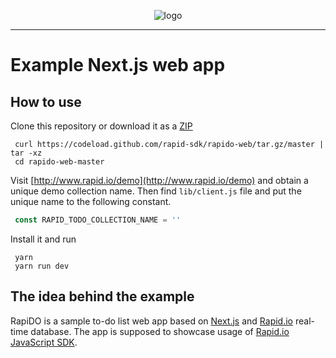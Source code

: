 <p align="center">
  <img alt="logo" src="https://raw.githubusercontent.com/Rapid-SDK/javascript/dev/logo.png" />
</p>
<hr/>

# Example Next.js web app

## How to use

Clone this repository or download it as a [ZIP](https://github.com/Rapid-SDK/rapido-web/archive/master.zip)

```
 curl https://codeload.github.com/rapid-sdk/rapido-web/tar.gz/master | tar -xz
 cd rapido-web-master
```

Visit [http://www.rapid.io/demo](http://www.rapid.io/demo) and obtain a unique demo collection name. Then find `lib/client.js` file and put the unique name to the following constant.

```js
 const RAPID_TODO_COLLECTION_NAME = ''
```

Install it and run

```
 yarn
 yarn run dev
```

## The idea behind the example

RapiDO is a sample to-do list web app based on [Next.js](https://github.com/zeit/next.js) and [Rapid.io](https://www.rapid.io) real-time database. The app is supposed to showcase usage of [Rapid.io JavaScript SDK](https://github.com/Rapid-SDK/javascript).


